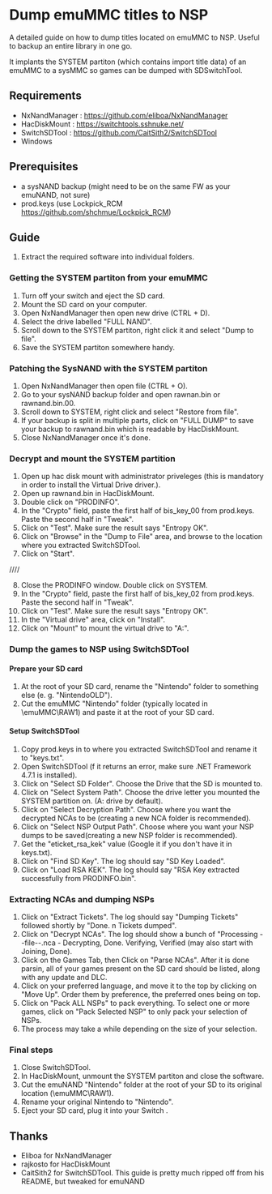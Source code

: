 # Dump emuMMC titles to NSP

A detailed guide on how to dump titles located on emuMMC to NSP. Useful to backup an entire library in one go.

It implants the SYSTEM partiton (which contains import title data) of an emuMMC to a sysMMC so games can be dumped with SDSwitchTool.

## Requirements
- NxNandManager : https://github.com/eliboa/NxNandManager
- HacDiskMount : https://switchtools.sshnuke.net/
- SwitchSDTool : https://github.com/CaitSith2/SwitchSDTool
- Windows

## Prerequisites

- a sysNAND backup (might need to be on the same FW as your emuNAND, not sure)
- prod.keys (use Lockpick_RCM https://github.com/shchmue/Lockpick_RCM)

## Guide

1. Extract the required software into individual folders.

### Getting the SYSTEM partiton from your emuMMC
1. Turn off your switch and eject the SD card.
2. Mount the SD card on your computer.
3. Open NxNandManager then open new drive (CTRL + D).
4. Select the drive labelled "FULL NAND".
5. Scroll down to the SYSTEM partiton, right click it and select "Dump to file".
6. Save the SYSTEM partiton somewhere handy. 

### Patching the SysNAND with the SYSTEM partiton
1. Open NxNandManager then open file (CTRL + O). 
2. Go to your sysNAND backup folder and open rawnan.bin or rawnand.bin.00.
3. Scroll down to SYSTEM, right click and select "Restore from file".
4. If your backup is split in multiple parts, click on "FULL DUMP" to save your backup to rawnand.bin which is readable by HacDiskMount.
5. Close NxNandManager once it's done.

### Decrypt and mount the SYSTEM partition
1. Open up hac disk mount with administrator priveleges (this is mandatory in order to install the Virtual Drive driver.).
2. Open up rawnand.bin in HacDiskMount.
3. Double click on "PRODINFO".
4. In the "Crypto" field, paste the first half of bis_key_00 from prod.keys. Paste the second half in "Tweak".
5. Click on "Test". Make sure the result says "Entropy OK".
6. Click on "Browse" in the "Dump to File" area, and browse to the location where you extracted SwitchSDTool.
7. Click on "Start".

////

8. Close the PRODINFO window.
Double click on SYSTEM.
9. In the "Crypto" field, paste the first half of bis_key_02 from prod.keys. Paste the second half in "Tweak".
10. Click on "Test". Make sure the result says "Entropy OK".
11. In the "Virtual drive" area, click on "Install".
12. Click on "Mount" to mount the virtual drive to "A:".

### Dump the games to NSP using SwitchSDTool

#### Prepare your SD card
1. At the root of your SD card, rename the "Nintendo" folder to something else (e. g. "NintendoOLD").
2. Cut the emuMMC "Nintendo" folder (typically located in \emuMMC\RAW1) and paste it at the root of your SD card.

#### Setup SwitchSDTool
1. Copy prod.keys in to where you extracted SwitchSDTool and rename it to "keys.txt".
2. Open SwitchSDTool (f it returns an error, make sure .NET Framework 4.7.1 is installed).
3. Click on "Select SD Folder". Choose the Drive that the SD is mounted to.
4. Click on "Select System Path". Choose the drive letter you mounted the SYSTEM partition on. (A: drive by default).
5. Click on "Select Decryption Path". Choose where you want the decrypted NCAs to be (creating a new NCA folder is recommended).
6. Click on "Select NSP Output Path". Choose where you want your NSP dumps to be saved(creating a new NSP folder is recommended).
7. Get the "eticket_rsa_kek" value (Google it if you don't have it in keys.txt).
8. Click on "Find SD Key". The log should say "SD Key Loaded".
9. Click on "Load RSA KEK". The log should say "RSA Key extracted successfully from PRODINFO.bin".

### Extracting NCAs and dumping NSPs
1. Click on "Extract Tickets". The log should say "Dumping Tickets" followed shortly by "Done. n Tickets dumped".
2. Click on "Decrypt NCAs". The log should show a bunch of "Processing --file--.nca - Decrypting, Done. Verifying, Verified (may also start with Joining, Done).
3. Click on the Games Tab, then Click on "Parse NCAs".  After it is done parsin, all of your games present on the SD card should be listed, along with any update and DLC.
4. Click on your preferred language, and move it to the top by clicking on "Move Up". Order them by preference, the preferred ones being on top.
5. Click on "Pack ALL NSPs" to pack everything. To select one or more games, click on "Pack Selected NSP" to only pack your selection of NSPs.
6. The process may take a while depending on the size of your selection.

### Final steps
1. Close SwitchSDTool.
2. In HacDiskMount, unmount the SYSTEM partiton and close the software.
3. Cut the emuNAND "Nintendo" folder at the root of your SD to its original location (\emuMMC\RAW1).
4. Rename your original Nintendo to "Nintendo".
5. Eject your SD card, plug it into your Switch .


## Thanks

- Eliboa for NxNandManager
- rajkosto for HacDiskMount
- CaitSith2 for SwitchSDTool. This guide is pretty much ripped off from his README, but tweaked for emuNAND












